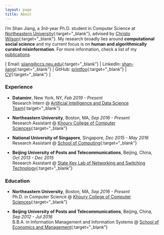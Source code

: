 ```yaml
---
layout: page
title: About
---
```


I’m Shan Jiang, a 3rd-year Ph.D. student in Computer Science at [Northeastern University](https://www.northeastern.edu){:target="_blank”}, advised by [Christo Wilson](https://cbw.sh){:target="_blank"}. My research broadly lies around **computational social science** and my current focus is on **human and algorithmically curated misinformation**. For more information, check a list of my [publications](publications).  

\[ Email: [sjiang@ccs.neu.edu](mailto:sjiang@ccs.neu.edu){:target="_blank”} \| LinkedIn: [shan-jiang](https://www.linkedin.com/in/shan-jiang){:target="_blank”} \| GitHub: [printfoo](https://github.com/printfoo){:target="_blank”} \| [CV](shanjiang-cv.pdf){:target="_blank”} \]  

### Experience

* **Dataminr**, New York, NY, *Feb 2019 - Present*  
Research Intern @ [Artificial Intelligence and Data Science Team](https://www.dataminr.com){:target="_blank”}

* **Northeastern University**, Boston, MA, *Sep 2016 - Present*  
Research Assistant @ [Khoury College of Computer Sciences](https://www.khoury.northeastern.edu){:target="_blank”}

* **National University of Singapore**, Singapore, *Dec 2015 - May 2016*  
Research Assistant @ [School of Computing](https://www.comp.nus.edu.sg){:target="_blank”}

* **Beijing University of Posts and Telecommunications**, Beijing, China, *Oct 2013 - Dec 2015*  
Research Assistant @ [State Key Lab of Networking and Switching Technology](https://sklnst-en.bupt.edu.cn){:target="_blank”}

### Education

* **Northeastern University**, Boston, MA, *Sep 2016 - Present*  
Ph.D. in Computer Science @ [Khoury College of Computer Sciences](https://www.khoury.northeastern.edu){:target="_blank”}

* **Beijing University of Posts and Telecommunications**, Beijing, China, *Sep 2012 - Jul 2016*  
B.B.A. in Information Management and Information Systems @ [School of Economics and Management](https://sem.bupt.edu.cn/English/HOME.htm){:target="_blank”}
